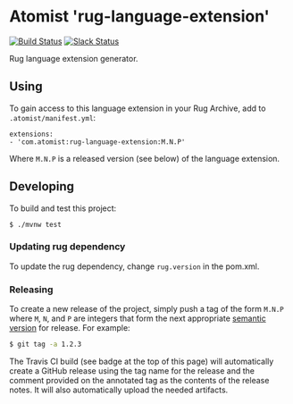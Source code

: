 # Atomist 'rug-language-extension'

[![Build Status](https://travis-ci.org/atomist-rugs/rug-language-extension.svg?branch=master)](https://travis-ci.org/atomist-rugs/rug-language-extension)
[![Slack Status](https://join.atomist.com/badge.svg)](https://join.atomist.com)

Rug language extension generator.

## Using

To gain access to this language extension in your Rug Archive, add to
`.atomist/manifest.yml`:

```
extensions:
- 'com.atomist:rug-language-extension:M.N.P'
```

Where `M.N.P` is a released version (see below) of the language
extension.

## Developing

To build and test this project:

```
$ ./mvnw test
```

### Updating rug dependency

To update the rug dependency, change `rug.version` in the pom.xml.

### Releasing

To create a new release of the project, simply push a tag of the form
`M.N.P` where `M`, `N`, and `P` are integers that form the next
appropriate [semantic version][semver] for release.  For example:

```sh
$ git tag -a 1.2.3
```

The Travis CI build (see badge at the top of this page) will
automatically create a GitHub release using the tag name for the
release and the comment provided on the annotated tag as the contents
of the release notes.  It will also automatically upload the needed
artifacts.

[semver]: http://semver.org
